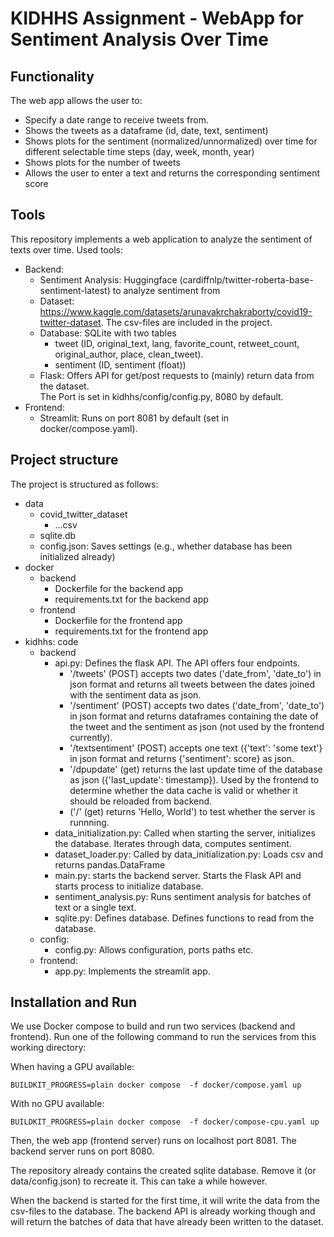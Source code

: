# KIDHHS Assignment - WebApp for Sentiment Analysis Over Time

## Functionality
The web app allows the user to:
- Specify a date range to receive tweets from.
- Shows the tweets as a dataframe (id, date, text, sentiment)
- Shows plots for the sentiment (normalized/unnormalized) over time for different selectable time steps (day, week, month, year)
- Shows plots for the number of tweets
- Allows the user to enter a text and returns the corresponding sentiment score 



## Tools
This repository implements a web application to analyze the sentiment of texts over time.
Used tools: 
- Backend:
  - Sentiment Analysis: Huggingface (cardiffnlp/twitter-roberta-base-sentiment-latest) to analyze sentiment from
  - Dataset: https://www.kaggle.com/datasets/arunavakrchakraborty/covid19-twitter-dataset. 
  The csv-files are included in the project.
  - Database: SQLite with two tables
    - tweet (ID, original_text, lang, favorite_count, retweet_count, original_author, place, clean_tweet).
    - sentiment (ID, sentiment (float))
  - Flask: Offers API for get/post requests to (mainly) return data from the dataset.  
  The Port is set in kidhhs/config/config.py, 8080 by default.
- Frontend:
  - Streamlit: Runs on port 8081 by default (set in docker/compose.yaml).


## Project structure
The project is structured as follows:
- data
  - covid_twitter_dataset
    - ...csv
  - sqlite.db 
  - config.json: Saves settings (e.g., whether database has been initialized already)
- docker 
  - backend
    - Dockerfile for the backend app
    - requirements.txt for the backend app
  - frontend
    - Dockerfile for the frontend app
    - requirements.txt for the frontend app
- kidhhs: code
  - backend
    - api.py: Defines the flask API. The API offers four endpoints.
      - '/tweets' (POST) accepts two dates ('date_from', 'date_to') in json format and returns all tweets between the dates joined with the sentiment data as json.
      - '/sentiment' (POST) accepts two dates ('date_from', 'date_to') in json format and returns dataframes containing the date of the tweet and the sentiment as json (not used by the frontend currently).
      - '/textsentiment' (POST) accepts one text ({'text': 'some text'} in json format and returns {'sentiment': score} as json.
      - '/dpupdate' (get) returns the last update time of the database as json ({'last_update': timestamp}). Used by the frontend to determine whether the data cache is valid or whether it should be reloaded from backend.
      - ('/'  (get) returns 'Hello, World') to test whether the server is runnning. 
    - data_initialization.py: Called when starting the server, initializes the database. Iterates through data, computes sentiment.
    - dataset_loader.py: Called by data_initialization.py: Loads csv and returns pandas.DataFrame
    - main.py: starts the backend server. Starts the Flask API and starts process to initialize database.
    - sentiment_analysis.py: Runs sentiment analysis for batches of text or a single text.
    - sqlite.py: Defines database. Defines functions to read from the database.
  - config:
    - config.py: Allows configuration, ports paths etc.
  - frontend: 
    - app.py: Implements the streamlit app.


## Installation and Run
We use Docker compose to build and run two services (backend and frontend).
Run one of the following command to run the services from this working directory:

When having a GPU available:

```
BUILDKIT_PROGRESS=plain docker compose  -f docker/compose.yaml up
```

With no GPU available:

```
BUILDKIT_PROGRESS=plain docker compose  -f docker/compose-cpu.yaml up
```

Then, the web app (frontend server) runs on localhost port 8081. 
The backend server runs on port 8080.

The repository already contains the created sqlite database. Remove it (or data/config.json) to recreate it.
This can take a while however.

When the backend is started for the first time, it will write the data from the csv-files to the database. The backend API is already working though and will return the batches of data that have already been written to the dataset.

